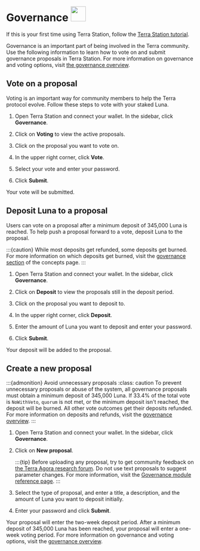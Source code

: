 # Governance <img src="/img/Governance.svg" height="40px">

If this is your first time using Terra Station, follow the [Terra Station tutorial](download/terra-station-desktop.md).

Governance is an important part of being involved in the Terra community. Use the following information to learn how to vote on and submit governance proposals in Terra Station. For more information on governance and voting options, visit [the governance overview](../protocol.md#governance).

## Vote on a proposal

Voting is an important way for community members to help the Terra protocol evolve. Follow these steps to vote with your staked Luna.

1. Open Terra Station and connect your wallet. In the sidebar, click **Governance**.

2. Click on **Voting** to view the active proposals.

3. Click on the proposal you want to vote on.

4. In the upper right corner, click **Vote**.

5. Select your vote and enter your password.

6. Click **Submit**.

Your vote will be submitted.

## Deposit Luna to a proposal

Users can vote on a proposal after a minimum deposit of 345,000 Luna is reached. To help push a proposal forward to a vote, deposit Luna to the proposal.

:::{caution} While most deposits get refunded, some deposits get burned. For more information on which deposits get burned, visit the [governance section](../protocol.md#governance) of the concepts page.
:::

1. Open Terra Station and connect your wallet. In the sidebar, click **Governance**.

2. Click on **Deposit** to view the proposals still in the deposit period.

3. Click on the proposal you want to deposit to.

4. In the upper right corner, click **Deposit**.

5. Enter the amount of Luna you want to deposit and enter your password.

6.  Click **Submit**.

Your deposit will be added to the proposal.

## Create a new proposal

:::{admonition} Avoid unnecessary proposals
:class: caution
To prevent unnecessary proposals or abuse of the system, all governance proposals must obtain a minimum deposit of 345,000 Luna. If 33.4% of the total vote is `NoWithVeto`, `quorum` is not met, or the minimum deposit isn't reached, the deposit will be burned. All other vote outcomes get their deposits refunded. For more information on deposits and refunds, visit the [governance overview](../protocol.md#governance).
:::

1. Open Terra Station and connect your wallet. In the sidebar, click **Governance**.

2. Click on **New proposal**.

    :::{tip}
    Before uploading any proposal, try to get community feedback on [the Terra Agora research forum](https://agora.terra.money).
    Do not use text proposals to suggest parameter changes. For more information, visit the [Governance module reference page](../../develop/module-specifications/spec-governance.md).
    :::

3. Select the type of proposal, and enter a title, a description, and the amount of Luna you want to deposit initially.

4. Enter your password and click **Submit**.

Your proposal will enter the two-week deposit period. After a minimum deposit of 345,000 Luna has been reached, your proposal will enter a one-week voting period. For more information on governance and voting options, visit the [governance overview](../protocol.md#governance).

